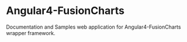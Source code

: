 # Angular4-FusionCharts

Documentation and Samples web application for Angular4-FusionCharts wrapper framework.